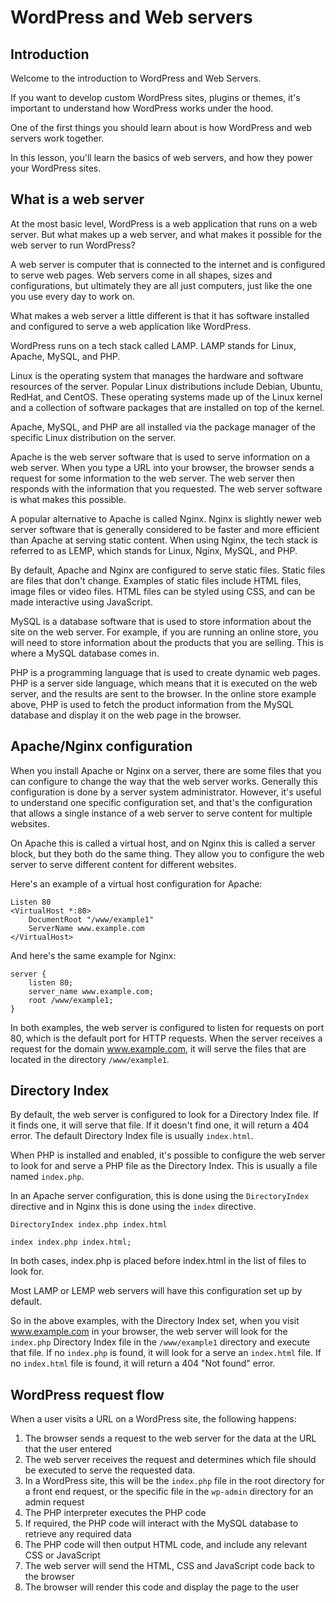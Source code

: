 # WordPress and Web servers

## Introduction

Welcome to the introduction to WordPress and Web Servers. 

If you want to develop custom WordPress sites, plugins or themes, it's important to understand how WordPress works under the hood. 

One of the first things you should learn about is how WordPress and web servers work together.

In this lesson, you'll learn the basics of web servers, and how they power your WordPress sites.


## What is a web server

At the most basic level, WordPress is a web application that runs on a web server. But what makes up a web server, and what makes it possible for the web server to run WordPress?

A web server is computer that is connected to the internet and is configured to serve web pages. Web servers come in all shapes, sizes and configurations, but ultimately they are all just computers, just like the one you use every day to work on.

What makes a web server a little different is that it has software installed and configured to serve a web application like WordPress.

WordPress runs on a tech stack called LAMP. LAMP stands for Linux, Apache, MySQL, and PHP.

Linux is the operating system that manages the hardware and software resources of the server. Popular Linux distributions include Debian, Ubuntu, RedHat, and CentOS. These operating systems made up of the Linux kernel and a collection of software packages that are installed on top of the kernel.

Apache, MySQL, and PHP are all installed via the package manager of the specific Linux distribution on the server.

Apache is the web server software that is used to serve information on a web server. When you type a URL into your browser, the browser sends a request for some information to the web server. The web server then responds with the information that you requested. The web server software is what makes this possible.

A popular alternative to Apache is called Nginx. Nginx is slightly newer web server software that is generally considered to be faster and more efficient than Apache at serving static content. When using Nginx, the tech stack is referred to as LEMP, which stands for Linux, Nginx, MySQL, and PHP.

By default, Apache and Nginx are configured to serve static files. Static files are files that don't change. Examples of static files include HTML files, image files or video files. HTML files can be styled using CSS, and can be made interactive using JavaScript.

MySQL is a database software that is used to store information about the site on the web server. For example, if you are running an online store, you will need to store information about the products that you are selling. This is where a MySQL database comes in.

PHP is a programming language that is used to create dynamic web pages. PHP is a server side language, which means that it is executed on the web server, and the results are sent to the browser. In the online store example above, PHP is used to fetch the product information from the MySQL database and display it on the web page in the browser.

## Apache/Nginx configuration

When you install Apache or Nginx on a server, there are some files that you can configure to change the way that the web server works. Generally this configuration is done by a server system administrator. However, it's useful to understand one specific configuration set, and that's the configuration that allows a single instance of a web server to serve content for multiple websites.

On Apache this is called a virtual host, and on Nginx this is called a server block, but they both do the same thing. They allow you to configure the web server to serve different content for different websites.

Here's an example of a virtual host configuration for Apache:

```
Listen 80
<VirtualHost *:80>
    DocumentRoot "/www/example1"
    ServerName www.example.com
</VirtualHost>
```

And here's the same example for Nginx:

```
server {
    listen 80;
    server_name www.example.com;
    root /www/example1;
}
```

In both examples, the web server is configured to listen for requests on port 80, which is the default port for HTTP requests. When the server receives a request for the domain www.example.com, it will serve the files that are located in the directory `/www/example1`.

## Directory Index

By default, the web server is configured to look for a Directory Index file. If it finds one, it will serve that file. If it doesn't find one, it will return a 404 error. The default Directory Index file is usually `index.html`.

When PHP is installed and enabled, it's possible to configure the web server to look for and serve a PHP file as the Directory Index. This is usually a file named `index.php`.

In an Apache server configuration, this is done using the `DirectoryIndex` directive and in Nginx this is done using the `index` directive.

``` 
DirectoryIndex index.php index.html
```

```
index index.php index.html;
```

In both cases, index.php is placed before index.html in the list of files to look for.

Most LAMP or LEMP web servers will have this configuration set up by default.

So in the above examples, with the Directory Index set, when you visit www.example.com in your browser, the web server will look for the `index.php` Directory Index file in the `/www/example1` directory and execute that file. If no `index.php` is found, it will look for a serve an `index.html` file. If no `index.html` file is found, it will return a 404 "Not found" error.

## WordPress request flow

When a user visits a URL on a WordPress site, the following happens:

1. The browser sends a request to the web server for the data at the URL that the user entered
2. The web server receives the request and determines which file should be executed to serve the requested data.
3. In a WordPress site, this will be the `index.php` file in the root directory for a front end request, or the specific file in the `wp-admin` directory for an admin request
4. The PHP interpreter executes the PHP code
5. If required, the PHP code will interact with the MySQL database to retrieve any required data
6. The PHP code will then output HTML code, and include any relevant CSS or JavaScript
7. The web server will send the HTML, CSS and JavaScript code back to the browser
8. The browser will render this code and display the page to the user
